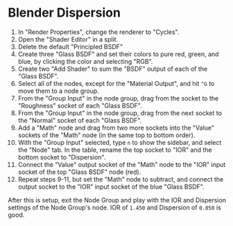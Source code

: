# Blender Dispersion

1. In "Render Properties", change the renderer to "Cycles".
2. Open the "Shader Editor" in a split.
3. Delete the default "Principled BSDF"
4. Create three "Glass BSDF" and set their colors to pure red, green, and blue, by clicking the color and selecting "RGB".
5. Create two "Add Shader" to sum the "BSDF" output of each of the "Glass BSDF".
6. Select all of the nodes, except for the "Material Output", and hit `^G` to move them to a node group.
7. From the "Group Input" in the node group, drag from the socket to the "Roughness" socket of each "Glass BSDF".
8. From the "Group Input" in the node group, drag from the next socket to the "Normal" socket of each "Glass BSDF".
9. Add a "Math" node and drag from two more sockets into the "Value" sockets of the "Math" node (in the same top to bottom order).
10. With the "Group Input" selected, type `n` to show the sidebar, and select the "Node" tab. In the table, rename the top socket to "IOR" and the bottom socket to "Dispersion".
11. Connect the "Value" output socket of the "Math" node to the "IOR" input socket of the top "Glass BSDF" node (red).
12. Repeat steps 9-11, but set the "Math" node to subtract, and connect the output socket to the "IOR" input socket of the blue "Glass BSDF".

After this is setup, exit the Node Group and play with the IOR and Dispersion settings of the Node Group's node. IOR of `1.450` and Dispersion of `0.050` is good.
